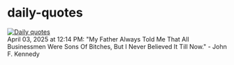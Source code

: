 # daily-quotes
[![Daily quotes](https://github.com/ceepu8/daily-quotes/actions/workflows/daily-quote.yml/badge.svg)](https://github.com/ceepu8/daily-quotes/actions/workflows/daily-quote.yml)<br/>
April 03, 2025 at 12:14 PM: "My Father Always Told Me That All Businessmen Were Sons Of Bitches, But I Never Believed It Till Now." - John F. Kennedy
